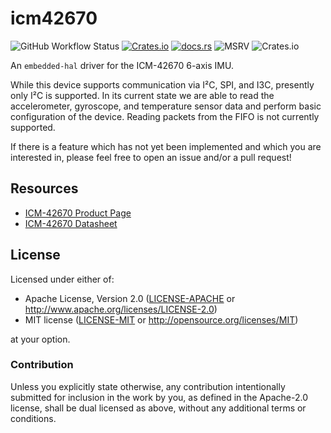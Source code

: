 # icm42670

![GitHub Workflow Status](https://img.shields.io/github/workflow/status/jessebraham/icm42670/CI?label=CI&logo=github&style=flat-square)
[![Crates.io](https://img.shields.io/crates/v/icm42670?color=C96329&logo=Rust&style=flat-square)](https://crates.io/crates/icm42670)
[![docs.rs](https://img.shields.io/docsrs/icm42670?color=C96329&logo=rust&style=flat-square)](https://docs.rs/icm42670)
![MSRV](https://img.shields.io/badge/MSRV-1.56-blue?style=flat-square)
![Crates.io](https://img.shields.io/crates/l/icm42670?style=flat-square)

An `embedded-hal` driver for the ICM-42670 6-axis IMU.

While this device supports communication via I²C, SPI, and I3C, presently only I²C is supported. In its current state we are able to read the accelerometer, gyroscope, and temperature sensor data and perform basic configuration of the device. Reading packets from the FIFO is not currently supported.

If there is a feature which has not yet been implemented and which you are interested in, please feel free to open an issue and/or a pull request!

## Resources

- [ICM-42670 Product Page](https://invensense.tdk.com/products/motion-tracking/6-axis/icm-42670-P/)
- [ICM-42670 Datasheet](https://3cfeqx1hf82y3xcoull08ihx-wpengine.netdna-ssl.com/wp-content/uploads/2021/07/DS-000451-ICM-42670-P-v1.0.pdf)

## License

Licensed under either of:

- Apache License, Version 2.0 ([LICENSE-APACHE](LICENSE-APACHE) or http://www.apache.org/licenses/LICENSE-2.0)
- MIT license ([LICENSE-MIT](LICENSE-MIT) or http://opensource.org/licenses/MIT)

at your option.

### Contribution

Unless you explicitly state otherwise, any contribution intentionally submitted for inclusion in
the work by you, as defined in the Apache-2.0 license, shall be dual licensed as above, without
any additional terms or conditions.
